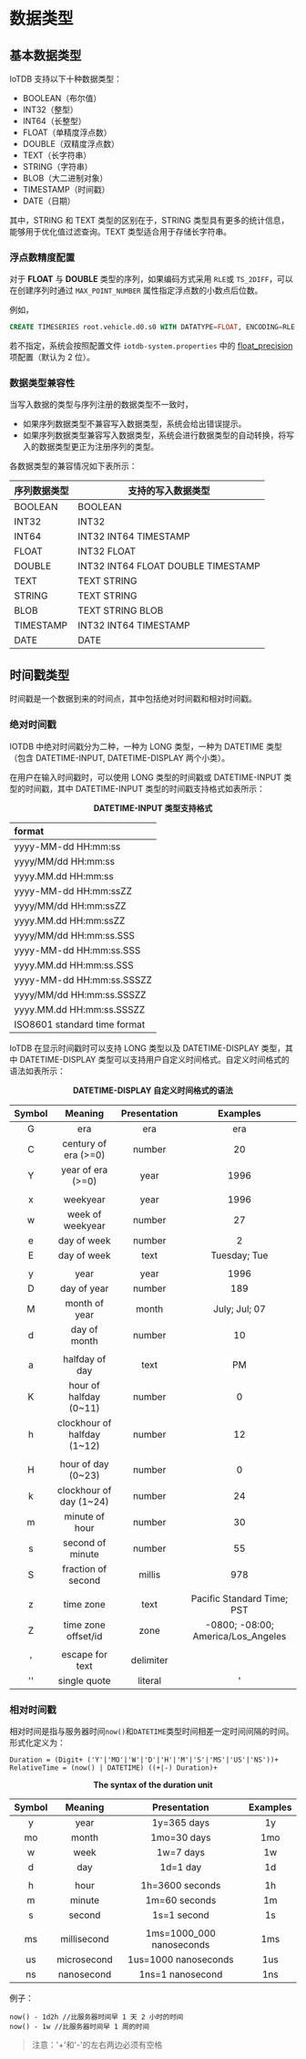 <!--

    Licensed to the Apache Software Foundation (ASF) under one
    or more contributor license agreements.  See the NOTICE file
    distributed with this work for additional information
    regarding copyright ownership.  The ASF licenses this file
    to you under the Apache License, Version 2.0 (the
    "License"); you may not use this file except in compliance
    with the License.  You may obtain a copy of the License at
    
        http://www.apache.org/licenses/LICENSE-2.0
    
    Unless required by applicable law or agreed to in writing,
    software distributed under the License is distributed on an
    "AS IS" BASIS, WITHOUT WARRANTIES OR CONDITIONS OF ANY
    KIND, either express or implied.  See the License for the
    specific language governing permissions and limitations
    under the License.

-->

# 数据类型

## 基本数据类型

IoTDB 支持以下十种数据类型：

* BOOLEAN（布尔值）
* INT32（整型）
* INT64（长整型）
* FLOAT（单精度浮点数）
* DOUBLE（双精度浮点数）
* TEXT（长字符串）
* STRING（字符串）
* BLOB（大二进制对象）
* TIMESTAMP（时间戳）
* DATE（日期）

其中，STRING 和 TEXT 类型的区别在于，STRING 类型具有更多的统计信息，能够用于优化值过滤查询。TEXT 类型适合用于存储长字符串。

### 浮点数精度配置

对于 **FLOAT** 与 **DOUBLE** 类型的序列，如果编码方式采用 `RLE`或 `TS_2DIFF`，可以在创建序列时通过 `MAX_POINT_NUMBER` 属性指定浮点数的小数点后位数。

例如，
```sql
CREATE TIMESERIES root.vehicle.d0.s0 WITH DATATYPE=FLOAT, ENCODING=RLE, 'MAX_POINT_NUMBER'='2';
```

若不指定，系统会按照配置文件 `iotdb-system.properties` 中的 [float_precision](../Reference/System-Config-Manual.md) 项配置（默认为 2 位）。

### 数据类型兼容性

当写入数据的类型与序列注册的数据类型不一致时，
- 如果序列数据类型不兼容写入数据类型，系统会给出错误提示。
- 如果序列数据类型兼容写入数据类型，系统会进行数据类型的自动转换，将写入的数据类型更正为注册序列的类型。

各数据类型的兼容情况如下表所示：

| 序列数据类型 | 支持的写入数据类型                     |
|--------------|-----------------------------------|
| BOOLEAN      | BOOLEAN                           |
| INT32        | INT32                             |
| INT64        | INT32 INT64 TIMESTAMP             |
| FLOAT        | INT32 FLOAT                       |
| DOUBLE       | INT32 INT64 FLOAT DOUBLE TIMESTAMP|
| TEXT         | TEXT STRING                       |
| STRING       | TEXT STRING                       |
| BLOB         | TEXT STRING BLOB                  |
| TIMESTAMP    | INT32 INT64 TIMESTAMP             |
| DATE         | DATE                              |

## 时间戳类型

时间戳是一个数据到来的时间点，其中包括绝对时间戳和相对时间戳。

### 绝对时间戳

IOTDB 中绝对时间戳分为二种，一种为 LONG 类型，一种为 DATETIME 类型（包含 DATETIME-INPUT, DATETIME-DISPLAY 两个小类）。

在用户在输入时间戳时，可以使用 LONG 类型的时间戳或 DATETIME-INPUT 类型的时间戳，其中 DATETIME-INPUT 类型的时间戳支持格式如表所示：

<div style="text-align: center;">

**DATETIME-INPUT 类型支持格式**


| format                       |
| :--------------------------- |
| yyyy-MM-dd HH:mm:ss          |
| yyyy/MM/dd HH:mm:ss          |
| yyyy.MM.dd HH:mm:ss          |
| yyyy-MM-dd HH:mm:ssZZ        |
| yyyy/MM/dd HH:mm:ssZZ        |
| yyyy.MM.dd HH:mm:ssZZ        |
| yyyy/MM/dd HH:mm:ss.SSS      |
| yyyy-MM-dd HH:mm:ss.SSS      |
| yyyy.MM.dd HH:mm:ss.SSS      |
| yyyy-MM-dd HH:mm:ss.SSSZZ    |
| yyyy/MM/dd HH:mm:ss.SSSZZ    |
| yyyy.MM.dd HH:mm:ss.SSSZZ    |
| ISO8601 standard time format |


</div>


IoTDB 在显示时间戳时可以支持 LONG 类型以及 DATETIME-DISPLAY 类型，其中 DATETIME-DISPLAY 类型可以支持用户自定义时间格式。自定义时间格式的语法如表所示：

<div style="text-align: center;">

**DATETIME-DISPLAY 自定义时间格式的语法**


| Symbol |           Meaning           | Presentation |              Examples              |
| :----: | :-------------------------: | :----------: | :--------------------------------: |
|   G    |             era             |     era      |                era                 |
|   C    |    century of era (>=0)     |    number    |                 20                 |
|   Y    |      year of era (>=0)      |     year     |                1996                |
|        |                             |              |                                    |
|   x    |          weekyear           |     year     |                1996                |
|   w    |      week of weekyear       |    number    |                 27                 |
|   e    |         day of week         |    number    |                 2                  |
|   E    |         day of week         |     text     |            Tuesday; Tue            |
|        |                             |              |                                    |
|   y    |            year             |     year     |                1996                |
|   D    |         day of year         |    number    |                189                 |
|   M    |        month of year        |    month     |           July; Jul; 07            |
|   d    |        day of month         |    number    |                 10                 |
|        |                             |              |                                    |
|   a    |       halfday of day        |     text     |                 PM                 |
|   K    |   hour of halfday (0~11)    |    number    |                 0                  |
|   h    | clockhour of halfday (1~12) |    number    |                 12                 |
|        |                             |              |                                    |
|   H    |     hour of day (0~23)      |    number    |                 0                  |
|   k    |   clockhour of day (1~24)   |    number    |                 24                 |
|   m    |       minute of hour        |    number    |                 30                 |
|   s    |      second of minute       |    number    |                 55                 |
|   S    |     fraction of second      |    millis    |                978                 |
|        |                             |              |                                    |
|   z    |          time zone          |     text     |     Pacific Standard Time; PST     |
|   Z    |     time zone offset/id     |     zone     | -0800; -08:00; America/Los_Angeles |
|        |                             |              |                                    |
|   '    |       escape for text       |  delimiter   |                                    |
|   ''   |        single quote         |   literal    |                 '                  |

</div>

### 相对时间戳

  相对时间是指与服务器时间```now()```和```DATETIME```类型时间相差一定时间间隔的时间。
  形式化定义为：

  ```
  Duration = (Digit+ ('Y'|'MO'|'W'|'D'|'H'|'M'|'S'|'MS'|'US'|'NS'))+
  RelativeTime = (now() | DATETIME) ((+|-) Duration)+
  ```

  <div style="text-align: center;">

  **The syntax of the duration unit**


  | Symbol |   Meaning   |       Presentation       | Examples |
  | :----: | :---------: | :----------------------: | :------: |
  |   y    |    year     |       1y=365 days        |    1y    |
  |   mo   |    month    |       1mo=30 days        |   1mo    |
  |   w    |    week     |        1w=7 days         |    1w    |
  |   d    |     day     |         1d=1 day         |    1d    |
  |        |             |                          |          |
  |   h    |    hour     |     1h=3600 seconds      |    1h    |
  |   m    |   minute    |      1m=60 seconds       |    1m    |
  |   s    |   second    |       1s=1 second        |    1s    |
  |        |             |                          |          |
  |   ms   | millisecond | 1ms=1000_000 nanoseconds |   1ms    |
  |   us   | microsecond |   1us=1000 nanoseconds   |   1us    |
  |   ns   | nanosecond  |     1ns=1 nanosecond     |   1ns    |

  </div>

  例子：

  ```
  now() - 1d2h //比服务器时间早 1 天 2 小时的时间
  now() - 1w //比服务器时间早 1 周的时间
  ```

  > 注意：'+'和'-'的左右两边必须有空格